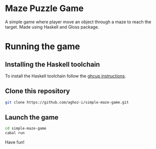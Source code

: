 # Maze Puzzle Game
A simple game where player move an object through a maze to reach the target. Made using Haskell and Gloss package.
# Running the game
## Installing the Haskell toolchain
To install the Haskell toolchain follow the [ghcup instructions](https://www.haskell.org/ghcup/).
## Clone this repository
```bash
git clone https://github.com/aghoz-i/simple-maze-game.git
```
## Launch the game
```bash
cd simple-maze-game
cabal run
```
Have fun!
